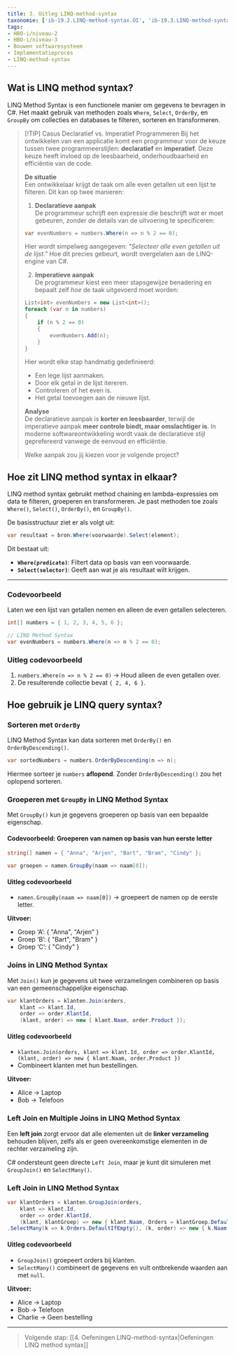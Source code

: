 ```yaml
---
title: 3. Uitleg LINQ-method-syntax
taxonomie: ['ib-19.2.LINQ-method-syntax.OI', 'ib-19.3.LINQ-method-syntax.OI']
tags:
- HBO-i/niveau-2
- HBO-i/niveau-3
- Bouwen softwaresysteem
- Implementatieproces
- LINQ-method-syntax
---
```


## Wat is LINQ method syntax?
LINQ Method Syntax is een functionele manier om gegevens te bevragen in C#. Het maakt gebruik van methoden zoals `Where`, `Select`, `OrderBy`, en `GroupBy` om collecties en databases te filteren, sorteren en transformeren.

> [!TIP] Casus Declaratief vs. Imperatief Programmeren
> Bij het ontwikkelen van een applicatie komt een programmeur voor de keuze tussen twee programmeerstijlen: **declaratief** en **imperatief**. Deze keuze heeft invloed op de leesbaarheid, onderhoudbaarheid en efficiëntie van de code.  
>
> **De situatie**  
> Een ontwikkelaar krijgt de taak om alle even getallen uit een lijst te filteren. Dit kan op twee manieren:  
>
> 1. **Declaratieve aanpak**  
>   De programmeur schrijft een expressie die beschrijft *wat* er moet gebeuren, zonder de details van de uitvoering te specificeren:  
>   ```csharp
>   var evenNumbers = numbers.Where(n => n % 2 == 0);
>   ```
>   Hier wordt simpelweg aangegeven: *"Selecteer alle even getallen uit de lijst."* Hoe dit precies gebeurt, wordt overgelaten aan de LINQ-engine van C#.  
>
> 2. **Imperatieve aanpak**  
>   De programmeur kiest een meer stapsgewijze benadering en bepaalt zelf *hoe* de taak uitgevoerd moet worden:  
>   ```csharp
>   List<int> evenNumbers = new List<int>();  
>   foreach (var n in numbers)  
>   {  
>       if (n % 2 == 0)  
>       {  
>           evenNumbers.Add(n);  
>       }  
>   }
>   ```
>   Hier wordt elke stap handmatig gedefinieerd:  
>   - Een lege lijst aanmaken.  
>   - Door elk getal in de lijst itereren.  
>   - Controleren of het even is.  
>   - Het getal toevoegen aan de nieuwe lijst.  
>
> **Analyse**  
> De declaratieve aanpak is **korter en leesbaarder**, terwijl de imperatieve aanpak **meer controle biedt, maar omslachtiger is**. In moderne softwareontwikkeling wordt vaak de declaratieve stijl geprefereerd vanwege de eenvoud en efficiëntie.  
>
> Welke aanpak zou jij kiezen voor je volgende project?

## Hoe zit LINQ method syntax in elkaar? 
LINQ method syntax gebruikt method chaining en lambda-expressies om data te filteren, groeperen en transformeren. Je past methoden toe zoals `Where()`, `Select()`, `OrderBy()`, en `GroupBy()`.  

De basisstructuur ziet er als volgt uit:

```csharp
var resultaat = bron.Where(voorwaarde).Select(element);
```

Dit bestaat uit:
- **`Where(predicate)`**: Filtert data op basis van een voorwaarde.
- **`Select(selector)`**: Geeft aan wat je als resultaat wilt krijgen.

---

### Codevoorbeeld
Laten we een lijst van getallen nemen en alleen de even getallen selecteren.  

```csharp
int[] numbers = { 1, 2, 3, 4, 5, 6 };

// LINQ Method Syntax
var evenNumbers = numbers.Where(n => n % 2 == 0);
```

### Uitleg codevoorbeeld  
1. `numbers.Where(n => n % 2 == 0)` → Houd alleen de even getallen over.  
2. De resulterende collectie bevat `{ 2, 4, 6 }`.  

## Hoe gebruik je LINQ query syntax? 

### Sorteren met `OrderBy`  
LINQ Method Syntax kan data sorteren met `OrderBy()` en `OrderByDescending()`.  

```csharp
var sortedNumbers = numbers.OrderByDescending(n => n);
```
Hiermee sorteer je `numbers` **aflopend**. Zonder `OrderByDescending()` zou het oplopend sorteren.

### Groeperen met `GroupBy` in LINQ Method Syntax

Met `GroupBy()` kun je gegevens groeperen op basis van een bepaalde eigenschap.  

#### Codevoorbeeld: Groeperen van namen op basis van hun eerste letter  
```csharp
string[] namen = { "Anna", "Arjen", "Bart", "Bram", "Cindy" };

var groepen = namen.GroupBy(naam => naam[0]);
```

#### Uitleg codevoorbeeld  
- `namen.GroupBy(naam => naam[0])` → groepeert de namen op de eerste letter.  

**Uitvoer:**
- Groep ‘A’: { "Anna", "Arjen" }  
- Groep ‘B’: { "Bart", "Bram" }  
- Groep ‘C’: { "Cindy" }  

### Joins in LINQ Method Syntax

Met `Join()` kun je gegevens uit twee verzamelingen combineren op basis van een gemeenschappelijke eigenschap.

```csharp
var klantOrders = klanten.Join(orders,
    klant => klant.Id,
    order => order.KlantId,
    (klant, order) => new { klant.Naam, order.Product });
```

#### Uitleg codevoorbeeld
- `klanten.Join(orders, klant => klant.Id, order => order.KlantId, (klant, order) => new { klant.Naam, order.Product })`
- Combineert klanten met hun bestellingen.

**Uitvoer:**
- Alice → Laptop  
- Bob → Telefoon  

### Left Join en Multiple Joins in LINQ Method Syntax

Een **left join** zorgt ervoor dat alle elementen uit de **linker verzameling** behouden blijven, zelfs als er geen overeenkomstige elementen in de rechter verzameling zijn.  

C# ondersteunt geen directe `Left Join`, maar je kunt dit simuleren met `GroupJoin()` en `SelectMany()`.  

### Left Join in LINQ Method Syntax  

```csharp
var klantOrders = klanten.GroupJoin(orders,
    klant => klant.Id,
    order => order.KlantId,
    (klant, klantGroep) => new { klant.Naam, Orders = klantGroep.DefaultIfEmpty() })
.SelectMany(k => k.Orders.DefaultIfEmpty(), (k, order) => new { k.Naam, Product = order?.Product ?? "Geen bestelling" });
```

#### Uitleg codevoorbeeld  
- `GroupJoin()` groepeert orders bij klanten.
- `SelectMany()` combineert de gegevens en vult ontbrekende waarden aan met `null`.

**Uitvoer:**
- Alice → Laptop  
- Bob → Telefoon  
- Charlie → Geen bestelling  

---

> Volgende stap: [[4. Oefeningen LINQ-method-syntax|Oefeningen LINQ method syntax]]